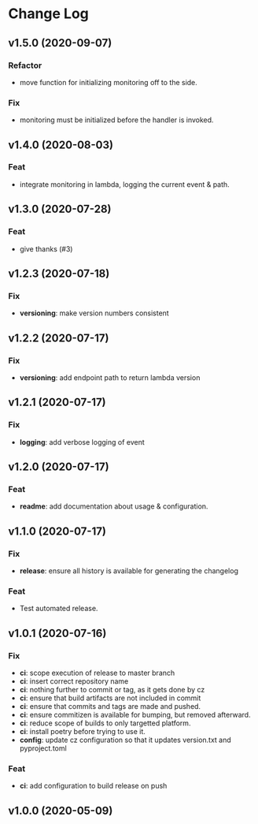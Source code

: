 # Change Log

## v1.5.0 (2020-09-07)

### Refactor

- move function for initializing monitoring off to the side.

### Fix

- monitoring must be initialized before the handler is invoked.

## v1.4.0 (2020-08-03)

### Feat

- integrate monitoring in lambda, logging the current event & path.

## v1.3.0 (2020-07-28)

### Feat

- give thanks (#3)

## v1.2.3 (2020-07-18)

### Fix

- **versioning**: make version numbers consistent

## v1.2.2 (2020-07-17)

### Fix

- **versioning**: add endpoint path to return lambda version

## v1.2.1 (2020-07-17)

### Fix

- **logging**: add verbose logging of event

## v1.2.0 (2020-07-17)

### Feat

- **readme**: add documentation about usage & configuration.

## v1.1.0 (2020-07-17)

### Fix

- **release**: ensure all history is available for generating the changelog

### Feat

- Test automated release.

## v1.0.1 (2020-07-16)

### Fix

- **ci**: scope execution of release to master branch
- **ci**: insert correct repository name
- **ci**: nothing further to commit or tag, as it gets done by cz
- **ci**: ensure that build artifacts are not included in commit
- **ci**: ensure that commits and tags are made and pushed.
- **ci**: ensure commitizen is available for bumping, but removed afterward.
- **ci**: reduce scope of builds to only targetted platform.
- **ci**: install poetry before trying to use it.
- **config**: update cz configuration so that it updates version.txt and pyproject.toml

### Feat

- **ci**: add configuration to build release on push

## v1.0.0 (2020-05-09)
